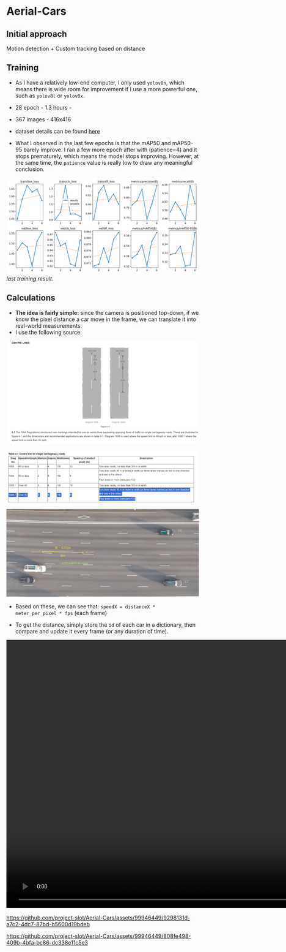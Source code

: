 # Aerial-Cars

## Initial approach

Motion detection + Custom tracking based on distance

## Training

- As I have a relatively low-end computer, I only used `yolov8n`, which means there is wide room for improvement if I use a more powerful one, such as `yolov8l` or `yolov8x`.
- 28 epoch - 1.3 hours -
- 367 images - 416x416
- dataset details can be found [here](https://github.com/TungVietLe/Aerial-Cars/blob/main/README.roboflow.txt)

- What I observed in the last few epochs is that the mAP50 and mAP50-95 barely improve. I ran a few more epoch after with (patience=4) and it stops prematurely, which means the model stops improving. However, at the same time, the `patience` value is really low to draw any meaningful conclusion.

![result](./assets/imgs/train4_result.png)
_last training result._

## Calculations

- **The idea is fairly simple:** since the camera is positioned top-down, if we know the pixel distance a car move in the frame, we can translate it into real-world measurements.
- I use the following source:

![road_graph](./assets/imgs/1_road.png)

![highlight_data](./assets/imgs/2_highlight.png)

![to_real_measure](./assets/imgs/3_to_real.jpg)

- Based on these, we can see that: `speedX = distanceX * meter_per_pixel * fps` (each frame)

- To get the distance, simply store the `id` of each car in a dictionary, then compare and update it every frame (or any duration of time).

<foreignObject width="100%" height="100%">
  <video width="1920" height="700" controls>
    <source src="https://github.com/project-slot/Aerial-Cars/assets/99946449/9298131d-a7c2-4dc7-87bd-b5600d19bdeb.mp4" type="video/mp4">
  </video>
<foreignObject />

https://github.com/project-slot/Aerial-Cars/assets/99946449/9298131d-a7c2-4dc7-87bd-b5600d19bdeb

https://github.com/project-slot/Aerial-Cars/assets/99946449/808fe498-409b-4bfa-bc86-dc338e11c5e3
